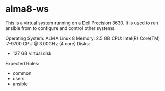 # alma8-ws

This is a virtual system running on a Dell Precision 3630. It is used to run ansible from to configure and control other systems.

Operating System: ALMA Linux 8
Memory: 2.5 GB
CPU: Intel(R) Core(TM) i7-9700 CPU @ 3.00GHz (4 core)
Disks:

* 127 GB virtual disk

Expected Roles:

* common
* users
* ansible
